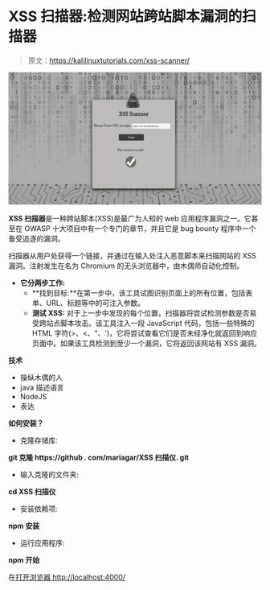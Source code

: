 # XSS 扫描器:检测网站跨站脚本漏洞的扫描器

> 原文：<https://kalilinuxtutorials.com/xss-scanner/>

[![XSS-Scanner : Scanner That Detects Cross-Site Scripting Vulnerabilities In Website](img//07223caca0cb2a232ec5a0cac55a12d6.png "XSS-Scanner : Scanner That Detects Cross-Site Scripting Vulnerabilities In Website")](https://1.bp.blogspot.com/-HW1LZ3HVAOU/X_WdI63KvFI/AAAAAAAAIRY/JVda3SFpbXYv4LKzl95z1e3G5gil3ixkgCLcBGAsYHQ/s728/xss_scanner%25281%2529.png)

**XSS 扫描器**是一种跨站脚本(XSS)是最广为人知的 web 应用程序漏洞之一。它甚至在 OWASP 十大项目中有一个专门的章节，并且它是 bug bounty 程序中一个备受追逐的漏洞。

扫描器从用户处获得一个链接，并通过在输入处注入恶意脚本来扫描网站的 XSS 漏洞。注射发生在名为 Chromium 的无头浏览器中，由木偶师自动化控制。

*   **它分两步工作:**
    *   **找到目标:**在第一步中，该工具试图识别页面上的所有位置，包括表单、URL、标题等中的可注入参数。
    *   **测试 XSS:** 对于上一步中发现的每个位置，扫描器将尝试检测参数是否易受跨站点脚本攻击。该工具注入一段 JavaScript 代码，包括一些特殊的 HTML 字符(>、<、"、')，它将尝试查看它们是否未经净化就返回到响应页面中。如果该工具检测到至少一个漏洞，它将返回该网站有 XSS 漏洞。

**技术**

*   操纵木偶的人
*   java 描述语言
*   NodeJS
*   表达

**如何安装？**

*   克隆存储库:

**git 克隆 https://github . com/mariagar/XSS 扫描仪. git**

*   输入克隆的文件夹:

**cd XSS 扫描仪**

*   安装依赖项:

**npm 安装**

*   运行应用程序:

**npm 开始**

在[打开浏览器 http://localhost:4000/](http://localhost:4000/)